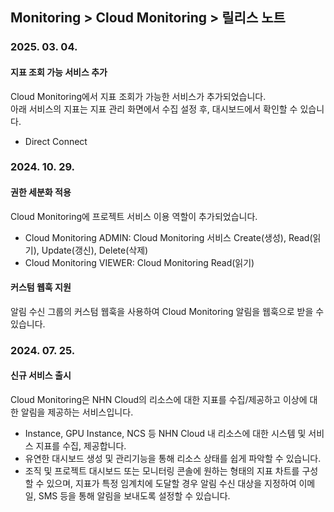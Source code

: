 ## Monitoring > Cloud Monitoring > 릴리스 노트

### 2025. 03. 04.

#### 지표 조회 가능 서비스 추가

Cloud Monitoring에서 지표 조회가 가능한 서비스가 추가되었습니다.  
아래 서비스의 지표는 지표 관리 화면에서 수집 설정 후, 대시보드에서 확인할 수 있습니다.
* Direct Connect

### 2024. 10. 29.

#### 권한 세분화 적용
Cloud Monitoring에 프로젝트 서비스 이용 역할이 추가되었습니다.
- Cloud Monitoring ADMIN: Cloud Monitoring 서비스 Create(생성), Read(읽기), Update(갱신), Delete(삭제)
- Cloud Monitoring VIEWER: Cloud Monitoring Read(읽기)

#### 커스텀 웹훅 지원
알림 수신 그룹의 커스텀 웹훅을 사용하여 Cloud Monitoring 알림을 웹훅으로 받을 수 있습니다.

### 2024. 07. 25.

#### 신규 서비스 출시
Cloud Monitoring은 NHN Cloud의 리소스에 대한 지표를 수집/제공하고 이상에 대한 알림을 제공하는 서비스입니다. 
* Instance, GPU Instance, NCS 등 NHN Cloud 내 리소스에 대한 시스템 및 서비스 지표를 수집, 제공합니다.
* 유연한 대시보드 생성 및 관리기능을 통해 리소스 상태를 쉽게 파악할 수 있습니다.
* 조직 및 프로젝트 대시보드 또는 모니터링 콘솔에 원하는 형태의 지표 차트를 구성할 수 있으며, 지표가 특정 임계치에 도달할 경우 알림 수신 대상을 지정하여 이메일, SMS 등을 통해 알림을 보내도록 설정할 수 있습니다.